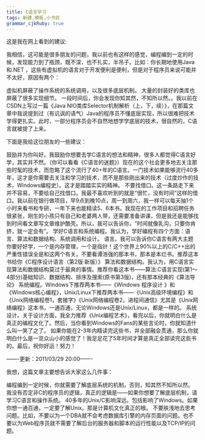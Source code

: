 ```yaml
---
title: C语言学习
tags: 新建,模板,小书匠
grammar_cjkRuby: true
---
```


这是我在网上看到的建议:

我相信，这可能是很多朋友的问题，我以前也有这样的感觉，编程编到一定的时候，发现能力到了瓶颈，既不深，也不扎实，半吊子。比如：你长期地使用Java和.NET ，这些有虚拟机的语言对于开发便利是便利，但是对于程序员来说可能并不太好，原因有两个：

虚拟机屏蔽了操作系统的系统调用，以及很多底层机制。
大量的封装好的类库也屏蔽了很多实现细节。
一段时间后，你会发现你知其然，不知所以然。。我以前在CSDN上写过一篇《Java NIO类库Selector机制解析（上，下，续）》，在那篇文章中我说提到过（有讥讽的语气）Java的程序员不懂底层实现，所以很难把技术学得更扎实。此时，一部分程序员会不自然地想学学底层的技术，很自然的，C语言就被提了上来。

下面是我给这位朋友的一些建议：


鼓励并为你叫好。我鼓励你想要去学C语言的想法和精神，很多人都觉得C语言好学，其实并不然。（你可以看看《C语言的迷题》）现在的这个社会更多地去关注那些时髦的技术，而忽略了这个流行了40+年的C语言。一门技术如果能够流行40多年，这才是你需要去关注和学习的技术，而不是那些刚出来的技术（过度炒作的技术，Windows编程史）。这才是踏踏实实的精神。
不要找借口。这一条路走下来并不容易，不要给自己找借口。我最不喜欢听到的就是“很忙，没有时间”这样的借口。我以前在银行做项目，早9点到晚10点，周一到周六，我一样可以每天抽1个小时来看书和专研，一年下来也能精读5、6本书。我现在的工作项目和招聘任务很紧张，刚生的小孩只有自己和老婆两人带，还需要准备讲课，但是我还是能够找到时间看文章写文章维护酷壳。所以，我可以告诉你，“时间就像乳沟，只要你肯挤，就一定会有”。
学好C语言和系统编程。我认为，学好编程有四个方面：语言、算法和数据结构、系统调用和设计。
语言。我可以告诉你C语言有两大主题你要好好学，一个是内存管理，一个是指针！这个世界上90%以上的C/C++出的严重性错误全是和这两个有关。不要看谭浩强的那本书，那本是本烂书。推荐这本书给你《C程序设计语言（第2版·新版）》
算法和数据结构。我认为，用C语言实现算法和数据结构莫过于最爽的事情。推荐你看这本书——算法:C语言实现(第1～4部分)基础知识、数据结构、排序及搜索(原书第3版)，还有那本经典的《算法导论》
系统编程。Windows下推荐两本书——《Windows 程序设计 》和《Windows核心编程》，Unix/Linux下推荐两本书——《Unix高级环境编程》和《Unix网络编程卷1，套接字》《Unix网络编程卷2，进程间通信》尤其是《Unix网络编程》这本书，一通百通，无论Windows还是Unix/Linux，都是一样的。
系统设计。关于设计方面，我全力推荐《Unix编程艺术》，看完以后，你就明白什么是真正的编程文化了。然后，当你看到Windows的Fans的某些言论时，你就知道什么叫一笑了之了。
如果你能在2-3年内精读完这些书，并全部融会贯通，那么你就明白什么是一览众山小的感觉了！我足足花了5年时间才算是真正全部读完这些书的。最后，祝你好运！努力！

——-更新：2011/03/29 20:00——-

我想，这篇文章主要想告诉大家这么几件事：

编程编到一定时候，你就需要了解底层系统的机制，否则，知其然不知所以然。
我没有否定非C的程序员的逻辑，真正的逻辑是——如果你想要了解底层机制，请学习C语言和操作系统。
40多年的Unix/C影响深远。包括影响了Windows。如果你想一通百通，一定要了解Unix。那是计算机文化真正的根。
不要肤浅地去思考问题。比如，不要以为一个DBA就不会考虑数据库引擎的内存页面的问题。也不要以为Web程序员就不需要了解后台的服务器和脚本的运行性能以及TCP/IP的问题。
